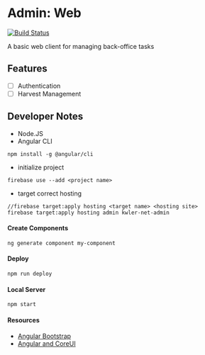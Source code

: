 # Admin: Web
[![Build Status](https://travis-ci.org/kwler/admin-ui-web.svg?branch=master)](https://travis-ci.org/kwler/admin-ui-web)

A basic web client for managing back-office tasks


## Features
- [ ] Authentication
- [ ] Harvest Management

## Developer Notes
- Node.JS
- Angular CLI
```
npm install -g @angular/cli
```
- initialize project
```
firebase use --add <project name>
```
- target correct hosting
```
//firebase target:apply hosting <target name> <hosting site>
firebase target:apply hosting admin kwler-net-admin
```

#### Create Components
```
ng generate component my-component
```

#### Deploy
```
npm run deploy
```

#### Local Server
```
npm start
```

#### Resources
- [Angular Bootstrap](https://valor-software.com/ngx-bootstrap/#/getting-started)
- [Angular and CoreUI](https://github.com/coreui/coreui-free-angular-admin-template)